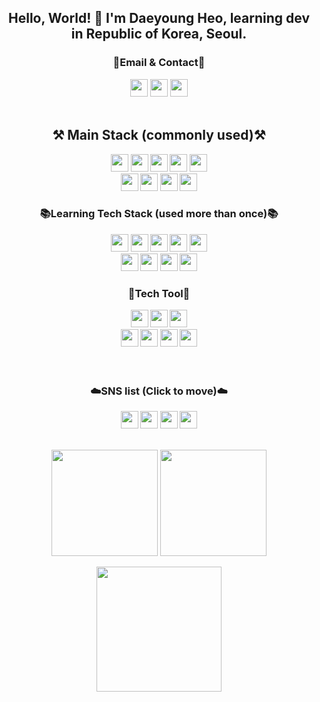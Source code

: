 


<div align="center">
 <h2> Hello, World! 👐  I'm Daeyoung Heo, learning dev in Republic of Korea, Seoul.</h2>
</div>

<div align="center">
<Strong><h3>📧Email & Contact📧</h3></Strong>
</div>
<div align="center">
<a href="mailto:glglzhzh22@gmail.com"><img style="width:auto; height:28px;" src="https://img.shields.io/badge/Gmail-d14836?style=flat-square&logo=Gmail&logoColor=white&link="mailto:dydev92@gmail.com"></a>
<a href="mailto:heo_dark@naver.com"><img style="width:auto; height:28px;" src="https://img.shields.io/badge/-Naver-brightgreen?style=flat-square&logo=Naver&logoColor=white&link="mailto:heo_dark@naver.com"></a>
<a href="https://open.kakao.com/o/sHmgwxbe"><img style="width:auto; height:28px;" src="https://img.shields.io/badge/KakaoTalk-F7DF1E?style=flat-square&logo=KakaoTalk&logoColor=white&link="https://open.kakao.com/o/sHmgwxbe"></a>
</div>
<div align="center">
 <br>
 
 <Strong><h2>⚒️ Main Stack (commonly used)⚒️</h2><Strong>
 
 <img style="width:auto; height:28px;" src="https://img.shields.io/badge/JAVA-007396?style=flat-square&logo=OpenJDK&logoColor=white">
 <img style="width:auto; height:28px;" src="https://img.shields.io/badge/Spring-6DB33F?style=flat-square&logo=Spring&logoColor=white">
 <img style="width:auto; height:28px;" src="https://img.shields.io/badge/SpringBoot-6DB33F?style=flat-square&logo=SpringBoot&logoColor=white">
 <img style="width:auto; height:28px;" src="https://img.shields.io/badge/SpringSecurity-6DB33F?style=flat-square&logo=springsecurity&logoColor=white">
 <img style="width:auto; height:28px;" src="https://img.shields.io/badge/Thymeleaf-005F0F?style=flat-square&logo=thymeleaf&logoColor=white">
 <br>
 <img style="width:auto; height:28px;" src="https://img.shields.io/badge/Apache Tomcat-F8DC75?style=flat-square&logo=Apache Tomcat&logoColor=black">
 <img style="width:auto; height:28px;" src="https://img.shields.io/badge/MySQL-4479A1?style=flat-square&logo=mysql&logoColor=white">
 <img style="width:auto; height:28px;" src="https://img.shields.io/badge/Oracle-F80000?style=flat-square&logo=oracle&logoColor=white">
 <img style="width:auto; height:28px;" src="https://img.shields.io/badge/JavaScript-F7DF1E?style=flat-square&logo=javascript&logoColor=white">
  
 <Strong><h3>:books:Learning Tech Stack (used more than once):books:</h3></Strong>
 
 <img style="width:auto; height:28px;" src="https://img.shields.io/badge/Python-3776AB?style=flat-square&logo=Python&logoColor=white">
 <img style="width:auto; height:28px;" src="https://img.shields.io/badge/Django-092E20?style=flat-square&logo=Django&logoColor=white">
<!--  <img style="width:auto; height:28px;" src="https://img.shields.io/badge/Jupyter-F37626?style=flat-square&logo=Jupyter&logoColor=white"> -->
 <img style="width:auto; height:28px;" src="https://img.shields.io/badge/Node.js-339933?style=flat-square&logo=nodedotjs&logoColor=white">
 <img style="width:auto; height:28px;" src="https://img.shields.io/badge/NestJs-E0234E?style=flat-square&logo=nestjs&logoColor=white">
 <img style="width:auto; height:28px;" src="https://img.shields.io/badge/TypeScript-3178C6?style=flat-square&logo=typescript&logoColor=white">
<!--  <img style="width:auto; height:28px;" src="https://img.shields.io/badge/React-61DAFB?style=flat-square&logo=React&logoColor=white"> -->
 <br>
 <img style="width:auto; height:28px;" src="https://img.shields.io/badge/NGINX-009639?style=flat-square&logo=NGINX&logoColor=white">
 <img style="width:auto; height:28px;" src="https://img.shields.io/badge/Amazon AWS-232F3E?style=flat-square&logo=Amazon AWS&logoColor=white">
 <img style="width:auto; height:28px;" src="https://img.shields.io/badge/docker-2496ED?style=flat-square&logo=docker&logoColor=white">
<!--  <img style="width:auto; height:28px;" src="https://img.shields.io/badge/Kubernetes-326CE5?style=flat-square&logo=Kubernetes&logoColor=white"> -->
 <img style="width:auto; height:28px;" src="https://img.shields.io/badge/Redis-DC382D?style=flat-square&logo=Redis&logoColor=white">
 <br>
 <Strong><h3>🔨Tech Tool🔨 </h3></Strong>
 <img style="width:auto; height:28px;" src="https://img.shields.io/badge/IntelliJ IDEA-000000?style=flat-square&logo=IntelliJ IDEA&logoColor=white">
 <img style="width:auto; height:28px;" src="https://img.shields.io/badge/Eclipse IDE-2C2255?style=flat-square&logo=Eclipse IDE&logoColor=white">
 <img style="width:auto; height:28px;" src="https://img.shields.io/badge/DataGrip-000000?style=flat-square&logo=DataGrip&logoColor=white">
 <br>
 <img style="width:auto; height:28px;" src="https://img.shields.io/badge/Git-F05032?style=flat-square&logo=Git&logoColor=white">
 <img style="width:auto; height:28px;" src="https://img.shields.io/badge/Subversion-809CC9?style=flat-square&logo=subversion&logoColor=white">
 <img style="width:auto; height:28px;" src="https://img.shields.io/badge/Jira-0052CC?style=flat-square&logo=Jira&logoColor=white">
 <img style="width:auto; height:28px;" src="https://img.shields.io/badge/Slack-4A154B?style=flat-square&logo=Slack&logoColor=white">
</div>
 
 <br>
 <br>
<div align="center">
  <Strong><h3>☁️SNS list (Click to move)☁️</h3></Strong>
<a href="https://www.instagram.com/heo__daeng/"><img style="width:auto; height:28px;" src="https://img.shields.io/badge/Instagram-E4405F?style=flat-square&logo=Instagram&logoColor=white&link="https://www.instagram.com/heo__daeng/" ></a>
 <a href="https://sarudev.notion.site/Saru-6a4424f70a3740bdb987e6f2bb0bfb58"><img style="width:auto; height:28px;" src="https://img.shields.io/badge/Notion-000000?style=flat-square&logo=Notion&logoColor=white&link="https://sarudev.notion.site/Saru-6a4424f70a3740bdb987e6f2bb0bfb58 ></a>
 <a href="https://velog.io/@saruru"><img style="width:auto; height:28px;" src="https://img.shields.io/badge/Velog-20C997?style=flat-square&logo=Velog&logoColor=white&link="https://velog.io/@saruru></a>
  <img style="width:auto; height:28px;" src="https://hits.seeyoufarm.com/api/count/incr/badge.svg?url=https%3A%2F%2Fgithub.com%2FSaru-github%2Fhit-counter&count_bg=%2379C83D&title_bg=%23555555&icon=github.svg&icon_color=%23E7E7E7&title=hits&edge_flat=false))"/></a>
  <br><br>
</div>

<p align="center">
  <img style="height:170px;" src="https://github-readme-stats.vercel.app/api?username=saru-github&theme=dracula&layout=compact"/>
  <img style="height:170px;" src="https://github-readme-stats.vercel.app/api/top-langs/?username=saru-github&theme=dracula&layout=compact&langs_count=10"/>

</p>

<p align="center">
<img style="height:200px;" src="https://github-profile-trophy.vercel.app/?username=Saru-github&theme=flat&column=7&align=center"/>
</p>

